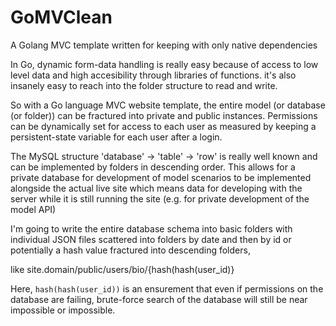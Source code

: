 # GoMVClean
A Golang MVC template written for keeping with only native dependencies

In Go, dynamic form-data handling is really easy because of access to low level data and high accesibility through libraries of functions. it's also insanely easy to reach into the folder structure to read and write. 

So with a Go language MVC website template, the entire model (or database (or folder)) can be fractured into private and public instances. Permissions can be dynamically set for access to each user as measured by keeping a persistent-state variable for each user after a login.

The MySQL structure 'database' -> 'table' -> 'row' is really well known and can be implemented by folders in descending order. This allows for a private database for development of model scenarios to be implemented alongside the actual live site which means data for developing with the server while it is still running the site (e.g. for private development of the model API)

I'm going to write the entire database schema into basic folders with individual JSON files scattered into folders by date and then by id or potentially a hash value fractured into descending folders, 

like site.domain/public/users/bio/{hash(hash(user_id)}

Here, `hash(hash(user_id))` is an ensurement that even if permissions on the database are failing, brute-force search of the database will still be near impossible or impossible.
